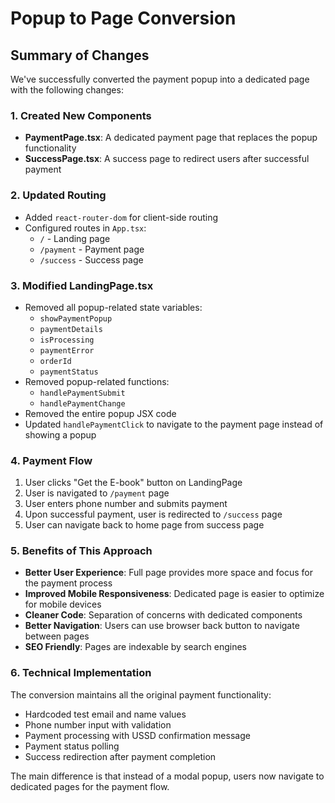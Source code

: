 # Popup to Page Conversion

## Summary of Changes

We've successfully converted the payment popup into a dedicated page with the following changes:

### 1. Created New Components

- **PaymentPage.tsx**: A dedicated payment page that replaces the popup functionality
- **SuccessPage.tsx**: A success page to redirect users after successful payment

### 2. Updated Routing

- Added `react-router-dom` for client-side routing
- Configured routes in `App.tsx`:
  - `/` - Landing page
  - `/payment` - Payment page
  - `/success` - Success page

### 3. Modified LandingPage.tsx

- Removed all popup-related state variables:
  - `showPaymentPopup`
  - `paymentDetails`
  - `isProcessing`
  - `paymentError`
  - `orderId`
  - `paymentStatus`
- Removed popup-related functions:
  - `handlePaymentSubmit`
  - `handlePaymentChange`
- Removed the entire popup JSX code
- Updated `handlePaymentClick` to navigate to the payment page instead of showing a popup

### 4. Payment Flow

1. User clicks "Get the E-book" button on LandingPage
2. User is navigated to `/payment` page
3. User enters phone number and submits payment
4. Upon successful payment, user is redirected to `/success` page
5. User can navigate back to home page from success page

### 5. Benefits of This Approach

- **Better User Experience**: Full page provides more space and focus for the payment process
- **Improved Mobile Responsiveness**: Dedicated page is easier to optimize for mobile devices
- **Cleaner Code**: Separation of concerns with dedicated components
- **Better Navigation**: Users can use browser back button to navigate between pages
- **SEO Friendly**: Pages are indexable by search engines

### 6. Technical Implementation

The conversion maintains all the original payment functionality:
- Hardcoded test email and name values
- Phone number input with validation
- Payment processing with USSD confirmation message
- Payment status polling
- Success redirection after payment completion

The main difference is that instead of a modal popup, users now navigate to dedicated pages for the payment flow.